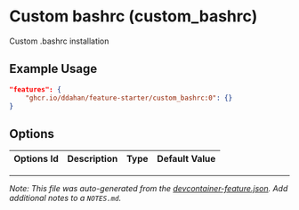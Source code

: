 
# Custom bashrc (custom_bashrc)

Custom .bashrc installation

## Example Usage

```json
"features": {
    "ghcr.io/ddahan/feature-starter/custom_bashrc:0": {}
}
```

## Options

| Options Id | Description | Type | Default Value |
|-----|-----|-----|-----|




---

_Note: This file was auto-generated from the [devcontainer-feature.json](https://github.com/ddahan/feature-starter/blob/main/src/custom_bashrc/devcontainer-feature.json).  Add additional notes to a `NOTES.md`._
